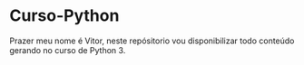 # Curso-Python
 Prazer meu nome é Vitor, neste repósitorio vou disponibilizar todo conteúdo gerando no curso de Python 3.
